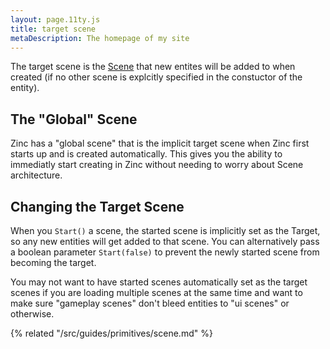 ```yaml
---
layout: page.11ty.js
title: target scene
metaDescription: The homepage of my site
---
```


The target scene is the [Scene](/src/guides/primitives/scene.md) that new entites will be added to when created (if no other scene is explcitly specified in the constuctor of the entity).

## The "Global" Scene

Zinc has a "global scene" that is the implicit target scene when Zinc first starts up and is created automatically. This gives you the ability to immediatly start creating in Zinc without needing to worry about Scene architecture.

## Changing the Target Scene

When you `Start()` a scene, the started scene is implicitly set as the Target, so any new entities will get added to that scene. You can alternatively pass a boolean parameter `Start(false)` to prevent the newly started scene from becoming the target.

You may not want to have started scenes automatically set as the target scenes if you are loading multiple scenes at the same time and want to make sure "gameplay scenes" don't bleed entities to "ui scenes" or otherwise.

{% related "/src/guides/primitives/scene.md" %}